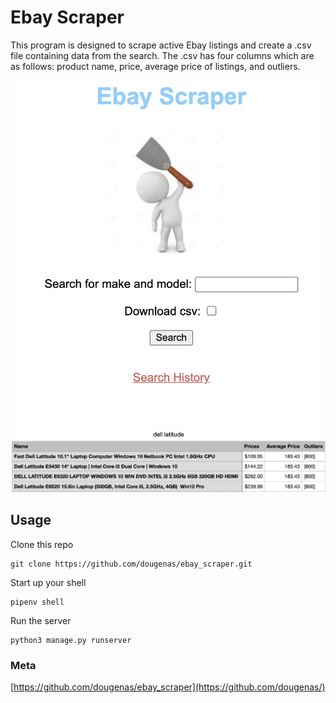 # Ebay Scraper

This program is designed to scrape active Ebay listings and create a .csv file containing data from the search. The .csv has four columns which are as follows: product name, price, average price of listings, and outliers.

![](main.png)
![](csv.png)


## Usage

Clone this repo
```
git clone https://github.com/dougenas/ebay_scraper.git
```

Start up your shell
```
pipenv shell
```

Run the server
```
python3 manage.py runserver
```

### Meta
[https://github.com/dougenas/ebay_scraper](https://github.com/dougenas/)
